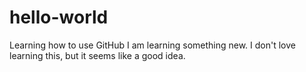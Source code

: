 # hello-world
Learning how to use GitHub
I am learning something new. I don't love learning this, but it seems like a good idea.
